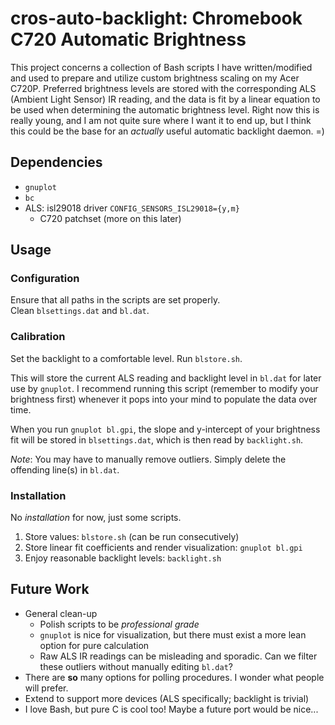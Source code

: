 # cros-auto-backlight: Chromebook C720 Automatic Brightness
This project concerns a collection of Bash scripts I have written/modified and used to prepare
and utilize custom brightness scaling on my Acer C720P. Preferred brightness levels are stored
with the corresponding ALS (Ambient Light Sensor) IR reading, and the data is fit by a
linear equation to be used when determining the automatic brightness level. Right now this is
really young, and I am not quite sure where I want it to end up, but I think this could be the
base for an *actually* useful automatic backlight daemon. =)


## Dependencies
- `gnuplot`
- `bc`
- ALS: isl29018 driver `CONFIG_SENSORS_ISL29018={y,m}`
  - C720 patchset (more on this later)


## Usage

### Configuration
Ensure that all paths in the scripts are set properly.  
Clean `blsettings.dat` and `bl.dat`.

### Calibration
Set the backlight to a comfortable level. Run `blstore.sh`.  

This will store the current ALS reading and backlight level in `bl.dat` for later use by
`gnuplot`. I recommend running this script (remember to modify your brightness first)
whenever it pops into your mind to populate the data over time.  

When you run `gnuplot bl.gpi`, the slope and y-intercept of your brightness fit will
be stored in `blsettings.dat`, which is then read by `backlight.sh`.  

_Note_: You may have to manually remove outliers. Simply delete the offending line(s) in `bl.dat`.

### Installation
No _installation_ for now, just some scripts.  

1. Store values: `blstore.sh` (can be run consecutively)  
2. Store linear fit coefficients and render visualization: `gnuplot bl.gpi`  
3. Enjoy reasonable backlight levels: `backlight.sh`  


## Future Work
- General clean-up
  - Polish scripts to be _professional grade_
  - `gnuplot` is nice for visualization, but there must exist a more lean option for
    pure calculation
  - Raw ALS IR readings can be misleading and sporadic. Can we filter these outliers
    without manually editing `bl.dat`?
- There are **so** many options for polling procedures. I wonder what people will prefer.
- Extend to support more devices (ALS specifically; backlight is trivial)
- I love Bash, but pure C is cool too! Maybe a future port would be nice...

